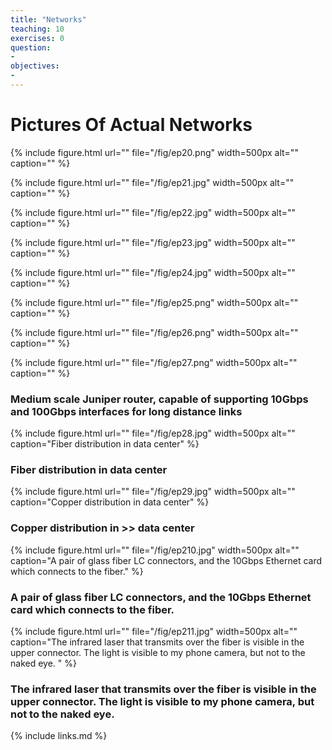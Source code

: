 ```yaml
---
title: "Networks"
teaching: 10
exercises: 0
question:
-
objectives:
-
---
```


# Pictures Of Actual Networks


{% include figure.html url="" 
   file="/fig/ep20.png" width=500px alt="" caption="" %}

{% include figure.html url="" 
   file="/fig/ep21.jpg" width=500px alt="" caption="" %}

{% include figure.html url="" 
   file="/fig/ep22.jpg" width=500px alt="" caption="" %}

{% include figure.html url="" 
   file="/fig/ep23.jpg" width=500px alt="" caption="" %}

{% include figure.html url="" 
   file="/fig/ep24.jpg" width=500px alt="" caption="" %}

{% include figure.html url="" 
   file="/fig/ep25.png" width=500px alt="" caption="" %}

{% include figure.html url="" 
   file="/fig/ep26.png" width=500px alt="" caption="" %}

{% include figure.html url="" 
   file="/fig/ep27.png" width=500px alt="" caption="" %}

### Medium scale Juniper router, capable of supporting 10Gbps and 100Gbps interfaces for long distance links

{% include figure.html url=""
   file="/fig/ep28.jpg" width=500px alt="" caption="Fiber distribution in data center" %}
### Fiber distribution in data center

{% include figure.html url="" 
   file="/fig/ep29.jpg" width=500px alt="" caption="Copper distribution in data center" %}
### Copper distribution in    >> data center

{% include figure.html url="" 
   file="/fig/ep210.jpg" width=500px alt="" caption="A pair of glass fiber LC connectors, and the 10Gbps Ethernet card which connects to the fiber." %}
### A pair of glass fiber LC connectors, and the 10Gbps Ethernet card which connects to the fiber.

{% include figure.html url=""
   file="/fig/ep211.jpg" width=500px alt="" caption="The infrared laser that transmits over the fiber is visible in the upper connector. The light is visible to my phone camera, but not to the naked eye.
" %}
### The infrared laser that transmits over the fiber is visible in the upper connector. The light is visible to my phone camera, but not to the naked eye.

{% include links.md %}
